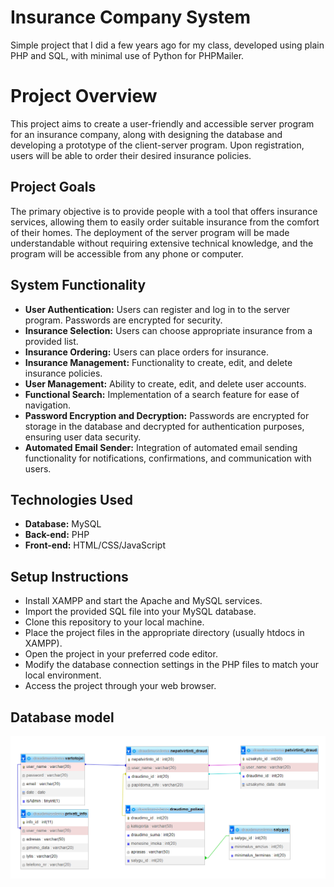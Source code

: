 # Insurance Company System
Simple project that I did a few years ago for my class, developed using plain PHP and SQL, with minimal use of Python for PHPMailer.

# Project Overview
This project aims to create a user-friendly and accessible server program for an insurance company, along with designing the database and developing a prototype of the client-server program. Upon registration, users will be able to order their desired insurance policies.

## Project Goals
The primary objective is to provide people with a tool that offers insurance services, allowing them to easily order suitable insurance from the comfort of their homes. The deployment of the server program will be made understandable without requiring extensive technical knowledge, and the program will be accessible from any phone or computer.

## System Functionality
- <b>User Authentication:</b> Users can register and log in to the server program. Passwords are encrypted for security.
- <b>Insurance Selection:</b> Users can choose appropriate insurance from a provided list.
- <b>Insurance Ordering:</b> Users can place orders for insurance.
- <b>Insurance Management:</b> Functionality to create, edit, and delete insurance policies.
- <b>User Management:</b> Ability to create, edit, and delete user accounts.
- <b>Functional Search:</b> Implementation of a search feature for ease of navigation.
- <b>Password Encryption and Decryption:</b> Passwords are encrypted for storage in the database and decrypted for authentication purposes, ensuring user data security.
- <b>Automated Email Sender:</b> Integration of automated email sending functionality for notifications, confirmations, and communication with users.

## Technologies Used
- <b>Database:</b> MySQL
- <b>Back-end:</b> PHP
- <b>Front-end:</b> HTML/CSS/JavaScript

## Setup Instructions
- Install XAMPP and start the Apache and MySQL services.
- Import the provided SQL file into your MySQL database.
- Clone this repository to your local machine.
- Place the project files in the appropriate directory (usually htdocs in XAMPP).
- Open the project in your preferred code editor.
- Modify the database connection settings in the PHP files to match your local environment.
- Access the project through your web browser.

## Database model
![database model](databaseModel.png)

